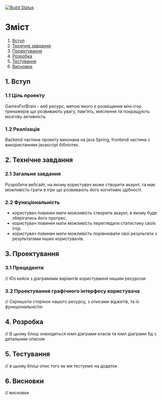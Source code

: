 [![Build Status](https://travis-ci.com/nas156/GamesForBrain.svg?branch=master)](https://travis-ci.com/nas156/GamesForBrain)

# Зміст

1. [Вступ](#introduction)
2. [Технічне завдання](#techtask)
3. [Проектування](#design)
4. [Розробка](#development)
5. [Тестування](#test)
6. [Висновки](#conclusion)


##  1. Вступ <a name="introduction"></a>
### 1.1 Ціль проекту

GamesForBrain - веб ресурс, метою якого є розміщення міні-ігор тренажерів що 
розвивають увагу, пам'ять, мислення та покращують мозгову активність.

### 1.2 Реалізація

Backend частина проекту виконана на java Spring, frontend частина з використанням
javascript бібліотек.

## 2. Технічне завдання <a name="techtask"></a>

### 2.1 Загальне завдання

Розробити вебсайт, на якому користувач може створити акаунт, та має 
можливість грати в ігри що розвивають його когнітивні здібності.

### 2.2 Функціональність

 - користувач повинен мати можливість створити акаунт, в якому буде зберігатись
 його прогрес.
 - користувач повинен мати можливість переглядати статистику своїх ігор.
 - користувач повинен мати можливість порівнювати свої результати з результатами інших 
 користувачів.

## 3. Проектування  <a name="design"></a>

### 3.1 Прецеденти

// Юз кейси з діаграмами варіантів користування нашим ресурсом

### 3.2 Проектування графічного інтерфесу користувача

// Скріншоти сторінок нашого ресурсу, з описами віджетів, та їх функціональністю


## 4. Розробка  <a name="development"></a>
 
 // В цьому блоці знаходяться юмл діаграми класів та юмл діаграми бд
 з детальним описом
 
## 5. Тестування  <a name="test"></a> 

// в цьому блоці опис того як ми тестуємо на додаток

## 6. Висновки  <a name="conclusion"></a> 

// висновки
